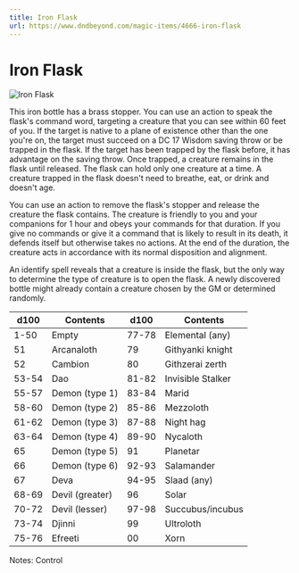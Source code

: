 ```yaml
---
title: Iron Flask
url: https://www.dndbeyond.com/magic-items/4666-iron-flask
---
```


# Iron Flask

![Iron Flask](iron-flask.png)

This iron bottle has a brass stopper. You can use an action to speak the flask's command word, targeting a creature that you can see within 60 feet of you. If the target is native to a plane of existence other than the one you're on, the target must succeed on a DC 17 Wisdom saving throw or be trapped in the flask. If the target has been trapped by the flask before, it has advantage on the saving throw. Once trapped, a creature remains in the flask until released. The flask can hold only one creature at a time. A creature trapped in the flask doesn't need to breathe, eat, or drink and doesn't age.

You can use an action to remove the flask's stopper and release the creature the flask contains. The creature is friendly to you and your companions for 1 hour and obeys your commands for that duration. If you give no commands or give it a command that is likely to result in its death, it defends itself but otherwise takes no actions. At the end of the duration, the creature acts in accordance with its normal disposition and alignment.

An identify spell reveals that a creature is inside the flask, but the only way to determine the type of creature is to open the flask. A newly discovered bottle might already contain a creature chosen by the GM or determined randomly.

| d100 | Contents | d100 | Contents |
|---|---|---|---|
| 1-50 | Empty | 77-78 | Elemental (any) |
| 51 | Arcanaloth | 79 | Githyanki knight |
| 52 | Cambion | 80 | Githzerai zerth |
| 53-54 | Dao | 81-82 | Invisible Stalker |
| 55-57 | Demon (type 1) | 83-84 | Marid |
| 58-60 | Demon (type 2) | 85-86 | Mezzoloth |
| 61-62 | Demon (type 3) | 87-88 | Night hag |
| 63-64 | Demon (type 4) | 89-90 | Nycaloth |
| 65 | Demon (type 5) | 91 | Planetar |
| 66 | Demon (type 6) | 92-93 | Salamander |
| 67 | Deva | 94-95 | Slaad (any) |
| 68-69 | Devil (greater) | 96 | Solar |
| 70-72 | Devil (lesser) | 97-98 | Succubus/incubus |
| 73-74 | Djinni | 99 | Ultroloth |
| 75-76 | Efreeti | 00 | Xorn |

Notes: Control